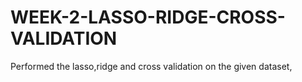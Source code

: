 # WEEK-2-LASSO-RIDGE-CROSS-VALIDATION
Performed the lasso,ridge and cross validation on the given dataset,
